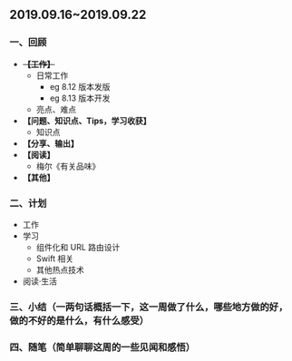 **2019.09.16~2019.09.22**
---
### 一、回顾
- ~~**【工作】**~~
   - 日常工作
      - eg 8.12 版本发版
      - eg 8.13 版本开发
   - 亮点、难点
- **【问题、知识点、Tips，学习收获】**
   - 知识点
- **【分享、输出】**
- **【阅读】**
   - 梅尔《有关品味》
- **【其他】**

### 二、计划
- 工作
- 学习
   - 组件化和 URL 路由设计
   - Swift 相关
   - 其他热点技术
- 阅读·生活
### 三、小结（一两句话概括一下，这一周做了什么，哪些地方做的好，做的不好的是什么，有什么感受）
### 四、随笔（简单聊聊这周的一些见闻和感悟）
